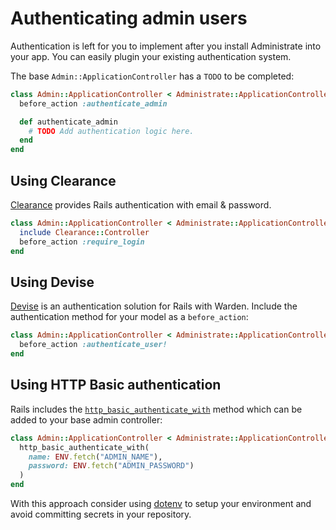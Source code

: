 # Authenticating admin users

Authentication is left for you to implement after you install Administrate into
your app. You can easily plugin your existing authentication system.

The base `Admin::ApplicationController` has a `TODO` to be completed:

```ruby
class Admin::ApplicationController < Administrate::ApplicationController
  before_action :authenticate_admin

  def authenticate_admin
    # TODO Add authentication logic here.
  end
end
```

## Using Clearance

[Clearance][clearance] provides Rails authentication with email & password.

```ruby
class Admin::ApplicationController < Administrate::ApplicationController
  include Clearance::Controller
  before_action :require_login
end
```

## Using Devise

[Devise][devise] is an authentication solution for Rails with Warden. Include
the authentication method for your model as a `before_action`:

```ruby
class Admin::ApplicationController < Administrate::ApplicationController
  before_action :authenticate_user!
end
```

## Using HTTP Basic authentication

Rails includes the [`http_basic_authenticate_with`][rails-http-basic-auth]
method which can be added to your base admin controller:

```ruby
class Admin::ApplicationController < Administrate::ApplicationController
  http_basic_authenticate_with(
    name: ENV.fetch("ADMIN_NAME"),
    password: ENV.fetch("ADMIN_PASSWORD")
  )
end
```

With this approach consider using [dotenv][dotenv] to setup your environment and
avoid committing secrets in your repository.

[clearance]: https://github.com/thoughtbot/clearance
[devise]: https://github.com/plataformatec/devise
[rails-http-basic-auth]: http://api.rubyonrails.org/classes/ActionController/HttpAuthentication/Basic.html
[dotenv]: https://github.com/bkeepers/dotenv
